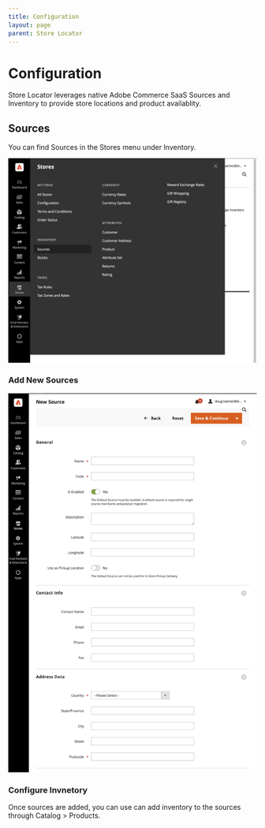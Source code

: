 ```yaml
---
title: Configuration
layout: page
parent: Store Locator
---
```



# Configuration

Store Locator leverages native Adobe Commerce SaaS Sources and Inventory to provide store locations and product availablity. 

## Sources

You can find Sources in the Stores menu under Inventory.

![Find Sources](img/find-sources.png)

### Add New Sources

![Add New Sources](img/add-new-source.png)

### Configure Invnetory

Once sources are added, you can use can add inventory to the sources through Catalog > Products. 

